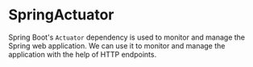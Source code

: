 # SpringActuator

Spring Boot's `Actuator` dependency is used to monitor and manage the Spring web application. We can use it to monitor and manage the application with the help of HTTP endpoints.
